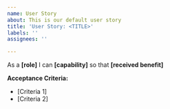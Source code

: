 ```yaml
---
name: User Story
about: This is our default user story
title: 'User Story: <TITLE>'
labels: ''
assignees: ''

---
```


As a **[role]** I can **[capability]** so that **[received benefit]**

**Acceptance Criteria:**

- [Criteria 1]
- [Criteria 2]
